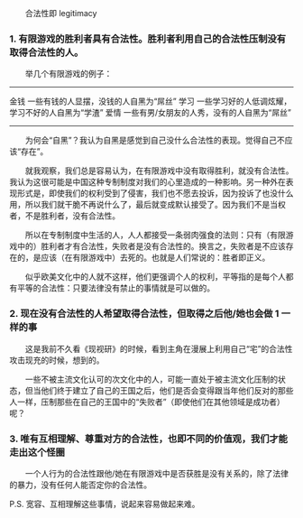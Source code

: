 　　合法性即 legitimacy

### 1. 有限游戏的胜利者具有合法性。胜利者利用自己的合法性压制没有取得合法性的人。

　　举几个有限游戏的例子：

--  --------------------------------------------------
金钱  一些有钱的人显摆，没钱的人自黑为“屌丝”
学习  一些学习好的人低调炫耀，学习不好的人自黑为“学渣”
爱情  一些有男/女朋友的人秀，没有的人自黑为“屌丝”
--  --------------------------------------------------

　　为何会“自黑”？我认为自黑是感觉到自己没什么合法性的表现。觉得自己不应该“存在”。

　　就我观察，我们总是容易认为，在有限游戏中没有取得胜利，就没有合法性。我认为这很可能是中国这种专制制度对我们的心里造成的一种影响。另一种外在表现形式是，即使我们的权利受到了侵害，我们也不愿去投诉，因为投诉了也没什么用，所以我们就干脆不再说什么了，最后就变成默认接受了。因为我们不是当权者，不是胜利者，没有合法性。

　　所以在专制制度中生活的人，人人都接受一条弱肉强食的法则：只有（有限游戏中的）胜利者才有合法性，失败者是没有合法性的。换言之，失败者是不应该存在的，是应该（在有限游戏中）去死的。也就是人们常说的：胜者即正义。

　　似乎欧美文化中的人就不这样，他们更强调个人的权利，平等指的是每个人都有平等的合法性：只要法律没有禁止的事情就是可以做的。

### 2. 现在没有合法性的人希望取得合法性，但取得之后他/她也会做 1 一样的事

　　这是我前不久看《现视研》的时候，看到主角在漫展上利用自己“宅”的合法性攻击现充的时候，想到的。

　　一些不被主流文化认可的次文化中的人，可能一直处于被主流文化压制的状态，但当他们终于建立了自己的王国之后，他们是否会变得跟当年他们反对的那些人一样，压制那些在自己的王国中的“失败者”（即使他们在其他领域是成功者）呢？

### 3. 唯有互相理解、尊重对方的合法性，也即不同的价值观，我们才能走出这个怪圈

　　一个人行为的合法性跟他/她在有限游戏中是否获胜是没有关系的，除了法律的暴力，没有任何人能否定你的合法性。

P.S. 宽容、互相理解这些事情，说起来容易做起来难。
